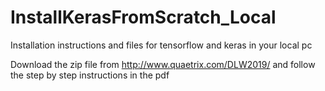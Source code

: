 # InstallKerasFromScratch_Local
Installation instructions and files for tensorflow and keras in your local pc 

Download the zip file from http://www.quaetrix.com/DLW2019/ and follow the step by step instructions in the pdf
